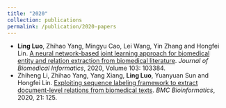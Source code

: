 ```yaml
---
title: "2020"
collection: publications
permalink: /publication/2020-papers
---
```

- **Ling Luo**, Zhihao Yang, Mingyu Cao, Lei Wang, Yin Zhang and Hongfei Lin. [A neural network-based joint learning approach for biomedical entity and relation extraction from biomedical literature](https://www.sciencedirect.com/science/article/pii/S1532046420300113). *Journal of Biomedical Informatics*, 2020, Volume 103: 103384.
- Zhiheng Li, Zhihao Yang, Yang Xiang, **Ling Luo**, Yuanyuan Sun and Hongfei Lin. [Exploiting sequence labeling framework to extract document-level relations from biomedical texts](https://bmcbioinformatics.biomedcentral.com/articles/10.1186/s12859-020-3457-2). *BMC Bioinformatics*, 2020, 21: 125.
